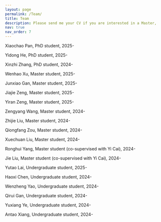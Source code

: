 ```yaml
---
layout: page
permalink: /Team/
title: Team
description: Please send me your CV if you are interested in a Master, PhD, PostDoc or Research Assistant position in our group. 
nav: true
nav_order: 7
---
```


Xiaochao Pan, PhD student, 2025-

Yidong He, PhD student, 2025-

Xinzhi Zhang, PhD student, 2024-

Wenhao Xu, Master student, 2025-

Junxiao Gan, Master student, 2025-

Jiajie Zeng, Master student, 2025-

Yiran Zeng, Master student, 2025-

Zengyang Wang, Master student, 2024-

Zhijie Liu, Master student, 2024-

Qiongfang Zou, Master student, 2024-

Xuechuan Liu, Master student, 2024-

Ronghui Yang, Master student (co-supervised with Yi Cai), 2024-

Jie Liu, Master student (co-supervised with Yi Cai), 2024-

Yutao Lai, Undergraduate student, 2025-

Haoxi Chen, Undergraduate student, 2024-

Wenzheng Yao, Undergraduate student, 2024-

Qirui Gan, Undergraduate student, 2024-

Yuxiang Ye, Undergraduate student, 2024-

Antao Xiang, Undergraduate student, 2024-





